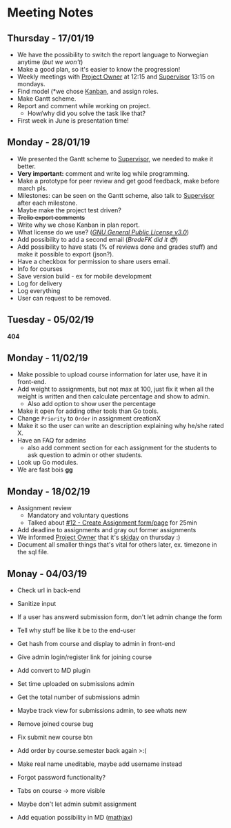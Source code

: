 # Meeting Notes 
<!-- Written by BredeFK - Moral supporter -->
## Thursday - 17/01/19
* We have the possibility to switch the report language to Norwegian anytime (*but we won't*)
* Make a good plan, so it's easier to know the progression!
* Weekly meetings with [Project Owner](https://www.ntnu.no/ansatte/christopher.frantz) at 12:15 and [Supervisor](https://www.ntnu.no/ansatte/ivar.farup) 13:15 on mondays.
* Find model (*we chose [Kanban](https://en.wikipedia.org/wiki/Kanban_(development\))*), and assign roles.
* Make Gantt scheme.
* Report and comment while working on project.
    * How/why did you solve the task like that?
* First week in June is presentation time!

## Monday - 28/01/19
* We presented the Gantt scheme to [Supervisor](https://www.ntnu.no/ansatte/ivar.farup), we needed to make it better.
* **Very important:** comment and write log while programming.
* Make a prototype for peer review and get good feedback, make before march pls.
* Milestones: can be seen on the Gantt scheme, also talk to [Supervisor](https://www.ntnu.no/ansatte/ivar.farup) after each milestone.
* Maybe make the project test driven?
* ~~Trello export comments~~
* Write why we chose Kanban in plan report.
* What license do we use? (*[GNU General Public License v3.0](https://github.com/JohanAanesen/CSAMS/blob/master/LICENSE)*)
* Add possibility to add a second email (*BredeFK did it 😎*)
* Add possibility to have stats (% of reviews done and grades stuff) and make it possible to export (json?).
* Have a checkbox for permission to share users email.
* Info for courses
* Save version build - ex for mobile development
* Log for delivery
* Log everything
* User can request to be removed.

## Tuesday - 05/02/19
**404**

## Monday - 11/02/19
* Make possible to upload course information for later use, have it in front-end.
* Add weight to assignments, but not max at 100, just fix it when all the weight is written and then calculate percentage and show to admin.
    * Also add option to show user the percentage
* Make it open for adding other tools than Go tools.
* Change `Priority` to `Order` in assignment creationX
* Make it so the user can write an description explaining why he/she rated X.
* Have an FAQ for admins
    * also add comment section for each assignment for the students to ask question to admin or other students.
* Look up Go modules.
* We are fast bois **gg**

## Monday - 18/02/19
* Assignment review 
    * Mandatory and voluntary questions
    * Talked about [#12 - Create Assignment form/page](https://trello.com/c/QpvcbVb6) for 25min
* Add deadline to assignments and gray out former assignments
* We informed [Project Owner](https://www.ntnu.no/ansatte/christopher.frantz) that it's [skiday](https://www.facebook.com/events/2070975702972081/) on thursday :)
* Document all smaller things that's vital for others later, ex. timezone in the sql file.

## Monay - 04/03/19
* Check url in back-end
* Sanitize input
* If a user has answerd submission form, don't let admin change the form
* Tell why stuff be like it be to the end-user
* Get hash from course and display to admin in front-end
* Give admin login/register link for joining course
* Add convert to MD plugin
* Set time uploaded on submissions admin
* Get the total number of submissions admin
* Maybe track view for submissions admin, to see whats new
* Remove joined course bug
* Fix submit new course btn
* Add order by course.semester back again >:(
* Make real name uneditable, maybe add username instead
* Forgot password functionality?

* Tabs on course -> more visible
* Maybe don't let admin submit assignment
* Add equation possibility in MD ([mathjax](https://www.mathjax.org/))
